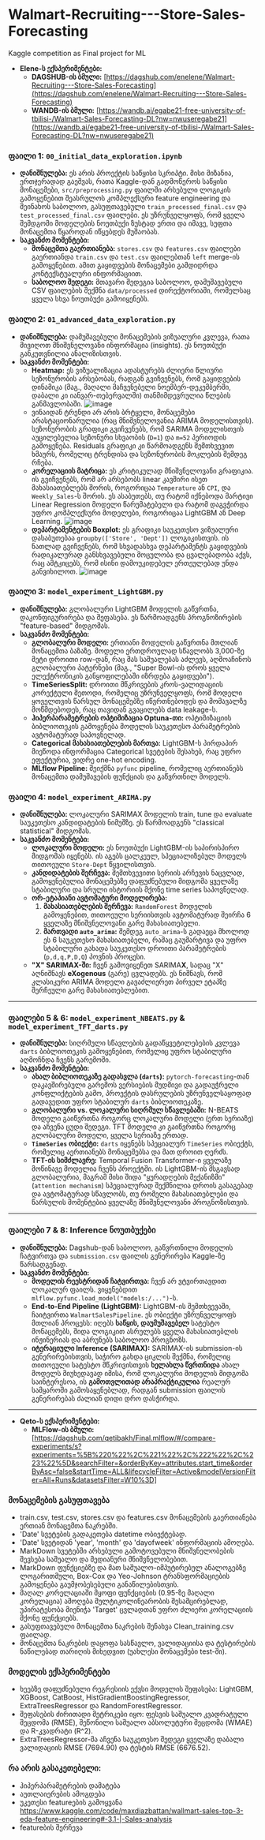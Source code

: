 # Walmart-Recruiting---Store-Sales-Forecasting
Kaggle competition as Final project for ML

* **Elene-ს ექსპერიმენტები:**
    * **DAGSHUB-ის ბმული:** [https://dagshub.com/enelene/Walmart-Recruiting---Store-Sales-Forecasting](https://dagshub.com/enelene/Walmart-Recruiting---Store-Sales-Forecasting)
    * **WANDB-ის ბმული:** [https://wandb.ai/egabe21-free-university-of-tbilisi-/Walmart-Sales-Forecasting-DL?nw=nwuseregabe21](https://wandb.ai/egabe21-free-university-of-tbilisi-/Walmart-Sales-Forecasting-DL?nw=nwuseregabe21)

### **ფაილი 1: `00_initial_data_exploration.ipynb`**

* **დანიშნულება:** ეს არის პროექტის საწყისი სკრიპტი. მისი მიზანია, ერთჯერადად გაეშვას, რათა Kaggle-დან გადმოწეროს საწყისი მონაცემები, `src/preprocessing.py` ფაილში არსებული ლოგიკის გამოყენებით შეასრულოს კომპლექსური feature engineering და შეინახოს საბოლოო, გასუფთავებული `train_processed_final.csv` და `test_processed_final.csv` ფაილები. ეს უზრუნველყოფს, რომ ყველა შემდგომი მოდელების ნოუთბუქი ზუსტად ერთი და იმავე, სუფთა მონაცემთა წყაროდან იწყებდეს მუშაობას.
* **საკვანძო მომენტები:**
    * **მონაცემთა გაერთიანება:** `stores.csv` და `features.csv` ფაილები გაერთიანდა `train.csv` და `test.csv` ფაილებთან `left` merge-ის გამოყენებით. ამით გაყიდვების მონაცემები გამდიდრდა კონტექსტუალური ინფორმაციით.
    * **საბოლოო შედეგი:** მთავარი შედეგია საბოლოო, დამუშავებული CSV ფაილების შექმნა `data/processed` დირექტორიაში, რომელსაც ყველა სხვა ნოუთბუქი გამოიყენებს.

### **ფაილი 2: `01_advanced_data_exploration.py`**

* **დანიშნულება:** დამუშავებული მონაცემების ვიზუალური კვლევა, რათა მივიღოთ მნიშვნელოვანი ინფორმაცია (insights). ეს ნოუთბუქი განკუთვნილია ანალიზისთვის.
* **საკვანძო მომენტები:**
    * **Heatmap:** ეს ვიზუალიზაცია ადასტურებს ძლიერი წლიური სეზონურობის არსებობას, რადგან გვიჩვენებს, რომ გაყიდვების დინამიკა (მაგ., მაღალი მაჩვენებელი ნოემბერ-დეკემბერში, დაბალი კი იანვარ-თებერვალში) თანმიმდევრულია წლების განმავლობაში.
    ![image](https://github.com/user-attachments/assets/91d0743a-6243-44a5-9de9-96ecac52497e)
    * ვინაიდან ტრენდი არ არის ბრტყელი, მონაცემები არასტაციონარულია (რაც მნიშვნელოვანია ARIMA მოდელისთვის). სეზონურობის გრაფიკი გვიჩვენებს, რომ SARIMA მოდელისთვის აუცილებელია სეზონური სხვაობის (`D=1`) და `m=52` პერიოდის გამოყენება. Residuals გრაფიკი კი წარმოადგენს შემთხვევით ხმაურს, რომელიც ტრენდისა და სეზონურობის მოკლების შემდეგ რჩება.
    * **კორელაციის მატრიცა:** ეს კრიტიკულად მნიშვნელოვანი გრაფიკია. ის გვიჩვენებს, რომ არ არსებობს linear კავშირი ისეთ მახასიათებლებს შორის, როგორიცაა `Temperature` ან `CPI`, და `Weekly_Sales`-ს შორის. ეს ასაბუთებს, თუ რატომ იქნებოდა მარტივი Linear Regression მოდელი წარუმატებელი და რატომ დაგვჭირდა უფრო კომპლექსური მოდელები, როგორიცაა LightGBM ან Deep Learning.
    ![image](https://github.com/user-attachments/assets/2ff41d4f-593c-4d3f-909a-539267f72f3d)
    * **დეპარტამენტების Boxplot:** ეს გრაფიკი საუკეთესო ვიზუალური დასაბუთებაა `groupby(['Store', 'Dept'])` ლოგიკისთვის. ის ნათლად გვიჩვენებს, რომ სხვადასხვა დეპარტამენტს გაყიდვების რადიკალურად განსხვავებული მოცულობა და ცვალებადობა აქვს, რაც ამტკიცებს, რომ ისინი დამოუკიდებელ ერთეულებად უნდა განვიხილოთ.
    ![image](https://github.com/user-attachments/assets/268c4225-f55e-4216-b97e-e3ef4e703335)

### **ფაილი 3: `model_experiment_LightGBM.py`**

* **დანიშნულება:** გლობალური LightGBM მოდელის გაწვრთნა, დაკონფიგურირება და შეფასება. ეს წარმოადგენს პროგნოზირების "feature-based" მიდგომას.
* **საკვანძო მომენტები:**
    * **გლობალური მოდელი:** ერთიანი მოდელის გაწვრთნა მთლიან მონაცემთა ბაზაზე. მოდელი ერთდროულად სწავლობს 3,000-ზე მეტი დროითი row-დან, რაც მას საშუალებას აძლევს, აღმოაჩინოს გლობალური პატერნები (მაგ., "Super Bowl-ის დროს ყველა ელექტრონიკის განყოფილებაში იზრდება გაყიდვები").
    * **TimeSeriesSplit:** დროითი მწკრივების კროს-ვალიდაციის კორექტული მეთოდი, რომელიც უზრუნველყოფს, რომ მოდელი ყოველთვის წარსულ მონაცემებზე იწვრთნებოდეს და მომავალზე მოწმდებოდეს, რაც თავიდან გვაცილებს data leakage-ს.
    * **ჰიპერპარამეტრების ოპტიმიზაცია Optuna-თი:** ოპტიმიზაციის ბიბლიოთეკის გამოყენება მოდელის საუკეთესო პარამეტრების ავტომატურად საპოვნელად.
    * **Categorical მახასიათებლების მართვა:** LightGBM-ს პირდაპირ მიეწოდა ინფორმაცია Categorical სვეტების შესახებ, რაც უფრო ეფექტურია, ვიდრე one-hot encoding.
    * **MLflow Pipeline:** შეიქმნა `pyfunc` pipeline, რომელიც აერთიანებს მონაცემთა დამუშავების ფუნქციას და გაწვრთნილ მოდელს.

### **ფაილი 4: `model_experiment_ARIMA.py`**

* **დანიშნულება:** ლოკალური SARIMAX მოდელის train, tune და evaluate საუკეთესო კანდიდატების ნიმუშზე. ეს წარმოადგენს "classical statistical" მიდგომას.
* **საკვანძო მომენტები:**
    * **ლოკალური მოდელი:** ეს ნოუთბუქი LightGBM-ის საპირისპირო მიდგომას იყენებს. ის აგებს ცალკეულ, სპეციალიზებულ მოდელს თითოეული `Store-Dept` წყვილისთვის.
    * **კანდიდატების შერჩევა:** შემთხვევითი სერიის არჩევის ნაცვლად, გამოყენებულია მონაცემებზე დაფუძნებული მიდგომა ყველაზე სტაბილური და სრული ისტორიის მქონე time series საპოვნელად.
    * **ორ-ეტაპიანი ავტომატური მოდელირება:**
        1.  **მახასიათებლების შერჩევა:** `RandomForest` მოდელის გამოყენებით, თითოეული სერიისთვის ავტომატურად შეირჩა 6 ყველაზე მნიშვნელოვანი გარე მახასიათებელი.
        2.  **მართვადი `auto_arima`:** შემდეგ `auto_arima`-ს გადაეცა მხოლოდ ეს 6 საუკეთესო მახასიათებელი, რამაც გაუმარტივა და უფრო სტაბილური გახადა საუკეთესო დროითი პარამეტრების (`p,d,q,P,D,Q`) პოვნის პროცესი.
    * **"X" SARIMAX-ში:** ჩვენ გამოვიყენეთ SARIMA**X**, სადაც "X" აღნიშნავს **eXogenous** (გარე) ცვლადებს. ეს ნიშნავს, რომ კლასიკური ARIMA მოდელი გავაძლიერეთ პირველ ეტაპზე შერჩეული გარე მახასიათებლებით.

---

### **ფაილები 5 & 6: `model_experiment_NBEATS.py` & `model_experiment_TFT_darts.py`**

* **დანიშნულება:** სიღრმული სწავლების გადაწყვეტილებების კვლევა `darts` ბიბლიოთეკის გამოყენებით, რომელიც უფრო სტაბილური აღმოჩნდა ჩვენს გარემოში.
* **საკვანძო მომენტები:**
    * **ახალ ბიბლიოთეკაზე გადასვლა (`darts`):** `pytorch-forecasting`-თან დაკავშირებული გარემოს ვერსიების მუდმივი და გადაუჭრელი კონფლიქტების გამო, პროექტის დასრულების უზრუნველსაყოფად გადავედით უფრო სტაბილურ `darts` ბიბლიოთეკაზე.
    * **გლობალური vs. ლოკალური სიღრმულ სწავლებაში:** N-BEATS მოდელი გაიწვრთნა როგორც ლოკალური მოდელი (ერთ სერიაზე) და აჩვენა ცუდი შედეგი. TFT მოდელი კი გაიწვრთნა როგორც გლობალური მოდელი, ყველა სერიაზე ერთად.
    * **`TimeSeries` ობიექტი:** `darts` იყენებს სპეციალურ `TimeSeries` ობიექტს, რომელიც აერთიანებს მონაცემებსა და მათ დროით ღერძს.
    * **TFT-ის სიმძლავრე:** Temporal Fusion Transformer-ი ყველაზე მოწინავე მოდელია ჩვენს პროექტში. ის LightGBM-ის მსგავსად გლობალურია, მაგრამ მისი შიდა "ყურადღების მექანიზმი" (`attention mechanism`) სპეციალურად შექმნილია დროის გასაგებად და ავტომატურად სწავლობს, თუ რომელი მახასიათებლები და წარსულის მომენტებია ყველაზე მნიშვნელოვანი პროგნოზისთვის.

---

### **ფაილები 7 & 8: Inference ნოუთბუქები**

* **დანიშნულება:** Dagshub-დან საბოლოო, გაწვრთნილი მოდელის ჩატვირთვა და `submission.csv` ფაილის გენერირება Kaggle-ზე წარსადგენად.
* **საკვანძო მომენტები:**
    * **მოდელის რეესტრიდან ჩატვირთვა:** ჩვენ არ ვტვირთავდით ლოკალურ ფაილს. ვიყენებდით `mlflow.pyfunc.load_model("models:/...")`-ს.
    * **End-to-End Pipeline (LightGBM):** LightGBM-ის შემთხვევაში, ჩაიტვირთა `WalmartSalesPipeline`. ეს ობიექტი უზრუნველყოფს მთლიან პროცესს: იღებს **საწყის, დაუმუშავებელ** სატესტო მონაცემებს, შიდა ლოგიკით ასრულებს ყველა მახასიათებლის ინჟინერიას და აბრუნებს საბოლოო პროგნოზს.
    * **იტერაციული Inference (SARIMAX):** SARIMAX-ის submission-ის გენერირებისთვის, საჭირო გახდა ციკლის შექმნა, რომელიც თითოეული სატესტო მწკრივისთვის **ხელახლა წვრთნიდა** ახალ მოდელს მიუხედავად იმისა, რომ ლოკალური მოდელის მიდგომა საინტერესოა, ის **გამოთვლითად არაპრაქტიკულია** რეალურ სამყაროში გამოსაყენებლად, რადგან submission ფაილის გენერირებას ძალიან დიდი დრო დასჭირდა.


---

* **Qeto-ს ექსპერიმენტები:**
    * **MLFlow-ის ბმული:** [https://dagshub.com/qetibakh/Final.mlflow/#/compare-experiments/s?experiments=%5B%220%22%2C%221%22%2C%222%22%2C%223%22%5D&searchFilter=&orderByKey=attributes.start_time&orderByAsc=false&startTime=ALL&lifecycleFilter=Active&modelVersionFilter=All+Runs&datasetsFilter=W10%3D]

### **მონაცემების გასუფთავება**

* train.csv, test.csv, stores.csv და features.csv მონაცემების გაერთიანება ერთიან მონაცემთა ნაკრებში.
* 'Date' სვეტების გადაკეთება datetime ობიექტებად.
* 'Date' სვეტიდან 'year', 'month' და 'dayofweek' ინფორმაციის ამოღება.
* MarkDown სვეტებში არსებული გამოტოვებული მნიშვნელობების შევსება საშუალო და მედიანური მნიშვნელობებით.
* MarkDown ფუნქციებზე და მათ საშუალო-იმპუტირებულ ანალოგებზე ლოგარითმული, Box-Cox და Yeo-Johnson ტრანსფორმაციების გამოყენება გაუმჯობესებული განაწილებისთვის.
* მაღალ კორელაციაში მყოფი ფუნქციების (0.95-ზე მაღალი კორელაცია) ამოღება მულტიკოლინეარობის შესამცირებლად, უპირატესობა მიენიჭა 'Target' ცვლადთან უფრო ძლიერი კორელაციის მქონე ფუნქციებს.
* გასუფთავებული მონაცემთა ნაკრების შენახვა Clean_training.csv ფაილად.
* მონაცემთა ნაკრების დაყოფა სასწავლო, ვალიდაციისა და ტესტირების ნაწილებად თარიღის მიხედვით (უახლესი მონაცემები test-ში).

### **მოდელის ექსპერიმენტები**

* ხეებზე დაფუძნებული რეგრესიის ექვსი მოდელის შეფასება: LightGBM, XGBoost, CatBoost, HistGradientBoostingRegressor, ExtraTreesRegressor და RandomForestRegressor.
* შეფასების ძირითადი მეტრიკები იყო: ფესვის საშუალო კვადრატული შეცდომა (RMSE), შეწონილი საშუალო აბსოლუტური შეცდომა (WMAE) და R-კვადრატი (R^2).
* ExtraTreesRegressor-მა აჩვენა საუკეთესო შედეგი ყველაზე დაბალი ვალიდაციის RMSE (7694.90) და ტესტის RMSE (6676.52).

### **რა არის გასაკეთებელი:**
* ჰიპერპარამეტრების დამატება
* აუთლაიერების ამოგდება
* უკეთესი featureების გამოყვანა https://www.kaggle.com/code/maxdiazbattan/wallmart-sales-top-3-eda-feature-engineering#-3.1-|-Sales-analysis
* featureბის შერჩევა
